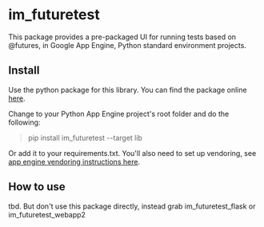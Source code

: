 # im_futuretest
This package provides a pre-packaged UI for running tests based on @futures, in Google App Engine, Python standard environment projects.
  
## Install 

Use the python package for this library. You can find the package online [here](https://pypi.org/project/im-futuretest/).

Change to your Python App Engine project's root folder and do the following:

> pip install im_futuretest --target lib

Or add it to your requirements.txt. You'll also need to set up vendoring, see [app engine vendoring instructions here](https://cloud.google.com/appengine/docs/python/tools/using-libraries-python-27).

## How to use

tbd. But don't use this package directly, instead grab im_futuretest_flask or im_futuretest_webapp2
